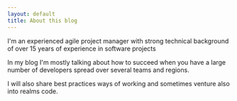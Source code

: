 ```yaml
---
layout: default
title: About this blog
---
```


<div class="post">
	<p class="intro">
        I'm an experienced agile project manager with strong technical background of over 15 years of experience in software projects  
    </p>
	<p>
        In my blog I'm mostly talking about how to succeed when you have a large number of developers spread over several teams and regions.
    </p>
	<p>
        I will also share best practices ways of working and sometimes venture also into realms code.
    </p>    
</div>
